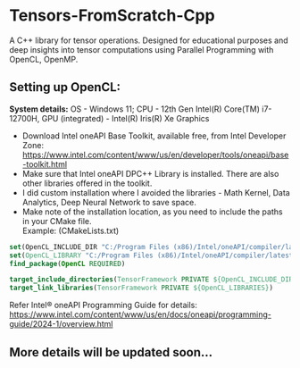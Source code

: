 # Tensors-FromScratch-Cpp
A C++ library for tensor operations. Designed for educational purposes and deep insights into tensor computations using Parallel Programming with OpenCL, OpenMP.

## Setting up OpenCL: 
**System details:** OS - Windows 11; CPU - 12th Gen Intel(R) Core(TM) i7-12700H, GPU (integrated) - Intel(R) Iris(R) Xe Graphics
* Download Intel oneAPI Base Toolkit, available free, from Intel Developer Zone: https://www.intel.com/content/www/us/en/developer/tools/oneapi/base-toolkit.html
* Make sure that Intel oneAPI DPC++ Library is installed. There are also other libraries offered in the toolkit.
* I did custom installation where I avoided the libraries - Math Kernel, Data Analytics, Deep Neural Network to save space.
* Make note of the installation location, as you need to include the paths in your CMake file. <br>
Example: (CMakeLists.txt)
``` cmake
set(OpenCL_INCLUDE_DIR "C:/Program Files (x86)/Intel/oneAPI/compiler/latest/include/sycl")
set(OpenCL_LIBRARY "C:/Program Files (x86)/Intel/oneAPI/compiler/latest/lib/OpenCL.lib")
find_package(OpenCL REQUIRED)

target_include_directories(TensorFramework PRIVATE ${OpenCL_INCLUDE_DIRS})
target_link_libraries(TensorFramework PRIVATE ${OpenCL_LIBRARIES})
```

Refer Intel® oneAPI Programming Guide for details:
https://www.intel.com/content/www/us/en/docs/oneapi/programming-guide/2024-1/overview.html 

## More details will be updated soon...
